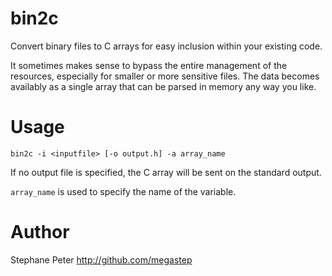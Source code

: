 bin2c
=====

Convert binary files to C arrays for easy inclusion within your existing code.

It sometimes makes sense to bypass the entire management of the resources, especially for smaller or more sensitive files.
The data becomes availably as a single array that can be parsed in memory any way you like.

Usage
=====

`bin2c -i <inputfile> [-o output.h] -a array_name`

If no output file is specified, the C array will be sent on the standard output.

`array_name` is used to specify the name of the variable.


Author
======

Stephane Peter
http://github.com/megastep
